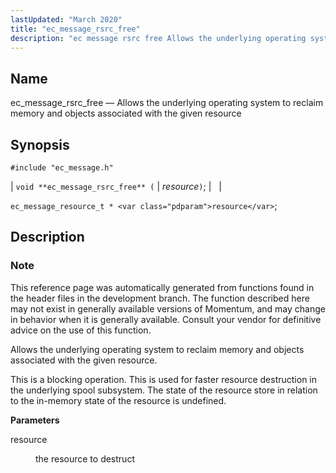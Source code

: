 ```yaml
---
lastUpdated: "March 2020"
title: "ec_message_rsrc_free"
description: "ec message rsrc free Allows the underlying operating system to reclaim memory and objects associated with the given resource void ec message rsrc free resource ec message resource t resource This reference page was automatically generated from functions found in the header files in the development branch The function described..."
---
```


<a name="apis.ec_message_rsrc_free"></a> 
## Name

ec_message_rsrc_free — Allows the underlying operating system to reclaim memory and objects associated with the given resource

## Synopsis

`#include "ec_message.h"`

| `void **ec_message_rsrc_free** (` | <var class="pdparam">resource</var>`)`; |   |

`ec_message_resource_t * <var class="pdparam">resource</var>`;<a name="idp56842288"></a> 
## Description

### Note

This reference page was automatically generated from functions found in the header files in the development branch. The function described here may not exist in generally available versions of Momentum, and may change in behavior when it is generally available. Consult your vendor for definitive advice on the use of this function.

Allows the underlying operating system to reclaim memory and objects associated with the given resource.

This is a blocking operation. This is used for faster resource destruction in the underlying spool subsystem. The state of the resource store in relation to the in-memory state of the resource is undefined.

**<a name="idp56845904"></a> Parameters**

<dl class="variablelist">

<dt>resource</dt>

<dd>

the resource to destruct

</dd>

</dl>